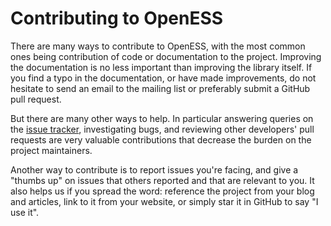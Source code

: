 Contributing to OpenESS
============================

There are many ways to contribute to OpenESS, with the most common ones
being contribution of code or documentation to the project. Improving the
documentation is no less important than improving the library itself. If you
find a typo in the documentation, or have made improvements, do not hesitate to
send an email to the mailing list or preferably submit a GitHub pull request.

But there are many other ways to help. In particular answering queries on the
[issue tracker](https://github.com/RoseLeBlood/openess/issues),
investigating bugs, and reviewing other developers' pull
requests
are very valuable contributions that decrease the burden on the project
maintainers.

Another way to contribute is to report issues you're facing, and give a "thumbs
up" on issues that others reported and that are relevant to you. It also helps
us if you spread the word: reference the project from your blog and articles,
link to it from your website, or simply star it in GitHub to say "I use it".
